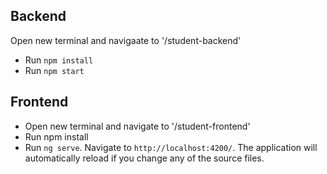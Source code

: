 ## Backend
Open new terminal and navigaate to '/student-backend'
- Run `npm install`
- Run `npm start`

## Frontend
- Open new terminal and navigate to '/student-frontend'
- Run npm install
- Run `ng serve`. Navigate to `http://localhost:4200/`. The application will automatically reload if you change any of the source files.



